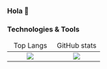 ### Hola 🙌

### Technologies & Tools

<table width="100%">
	<thead width="100%">
		<tr width="100%">
			<td width="50%" align="center">Top Langs</td>
			<td width="50%" align="center">GitHub stats</td>
		</tr>
	</thead>
	<tbody>
		<tr>
			<td align="center">
				<img src="https://github-readme-stats.vercel.app/api/top-langs/?username=HRenata&layout=compact&theme=dark&langs_count=10&bg_color=0d1117&text_color=ffffff" />
			</td>
			<td align="center">
				<img src="https://github-readme-stats.vercel.app/api?username=HRenata&count_private=true&show_icons=true&bg_color=0d1117&text_color=ffffff&hide_rank=true&include_all_commits=true" />
			</td>
		</tr>
	</tbody>
</table>
